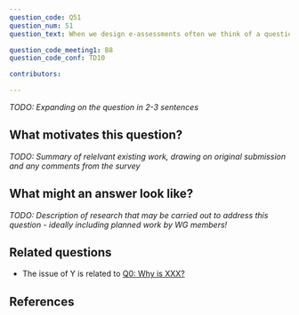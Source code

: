 ```yaml
---
question_code: Q51 
question_num: 51 
question_text: When we design e-assessments often we think of a question we would ask on a 'normal' pen and paper exam and we 'translate' this in e-assessment. What are the implications, technicalities, affordances and drawbacks of this transfer? 

question_code_meeting1: B8 
question_code_conf: TD10 

contributors: 

---
```

*TODO: Expanding on the question in 2-3 sentences*

## What motivates this question?

*TODO: Summary of relelvant existing work, drawing on original submission and any comments from the survey*

## What might an answer look like?

*TODO: Description of research that may be carried out to address this question - ideally including planned work by WG members!*

## Related questions

* The issue of Y is related to [Q0: Why is XXX?](Q0)

## References
